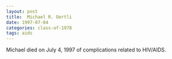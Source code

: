```yaml
---
layout: post
title:  Michael R. Oertli
date: 1997-07-04
categories: class-of-1978
tags: aids
---
```

Michael died on July 4, 1997 of complications related to HIV/AIDS.
